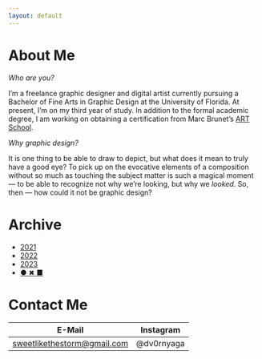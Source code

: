```yaml
---
layout: default
---
```


# About Me

*Who are you?*

I’m a freelance graphic designer and digital artist currently pursuing a Bachelor of Fine Arts in Graphic Design at the University of Florida. At present, I’m on my third year of study. In addition to the formal academic degree, I am working on obtaining a certification from Marc Brunet’s [ART School](http://cbr.sh/eqcb55).

*Why graphic design?*

It is one thing to be able to draw to depict, but what does it mean to truly have a good eye? To pick up on the evocative elements of a composition without so much as touching the subject matter is such a magical moment — to be able to recognize not why we’re looking, but why we *looked*. So, then — how could it not be graphic design?


# Archive

* [2021](./main_undergraduate21.html)
* [2022](./main_undergraduate22.html)
* [2023](./main_undergraduate23.html)
* [● ✖ ■](https://thenounproject.com/paccvetbl/)

# Contact Me

|E-Mail                     |Instagram |
|---------------------------|----------|
|sweetlikethestorm@gmail.com|@dv0rnyaga|

